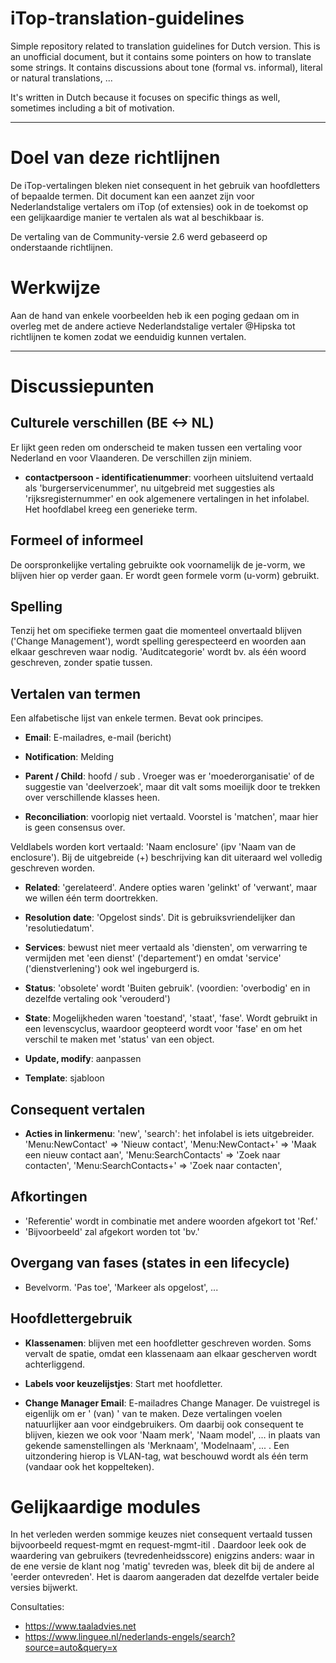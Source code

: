 # iTop-translation-guidelines
Simple repository related to translation guidelines for Dutch version.
This is an unofficial document, but it contains some pointers on how to translate some strings. 
It contains discussions about tone (formal vs. informal), literal or natural translations, ...

It's written in Dutch because it focuses on specific things as well, sometimes including a bit of motivation.

---


# Doel van deze richtlijnen
De iTop-vertalingen bleken niet consequent in het gebruik van hoofdletters of bepaalde termen. Dit document kan een aanzet zijn voor Nederlandstalige vertalers om iTop (of extensies) ook in de toekomst op een gelijkaardige manier te vertalen als wat al beschikbaar is.

De vertaling van de Community-versie 2.6 werd gebaseerd op onderstaande richtlijnen.

# Werkwijze
Aan de hand van enkele voorbeelden heb ik een poging gedaan om in overleg met de andere actieve Nederlandstalige vertaler @Hipska tot richtlijnen te komen zodat we eenduidig kunnen vertalen.

---


# Discussiepunten


## Culturele verschillen (BE <-> NL)
Er lijkt geen reden om onderscheid te maken tussen een vertaling voor Nederland en voor Vlaanderen. De verschillen zijn miniem.

* **contactpersoon - identificatienummer**: voorheen uitsluitend vertaald als 'burgerservicenummer', nu uitgebreid met suggesties als 'rijksregisternummer' en ook algemenere vertalingen in het infolabel. Het hoofdlabel kreeg een generieke term.


## Formeel of informeel
De oorspronkelijke vertaling gebruikte ook voornamelijk de je-vorm, we blijven hier op verder gaan. Er wordt geen formele vorm (u-vorm) gebruikt.


## Spelling
Tenzij het om specifieke termen gaat die momenteel onvertaald blijven ('Change Management'), wordt spelling gerespecteerd en woorden aan elkaar geschreven waar nodig. 'Auditcategorie' wordt bv. als één woord geschreven, zonder spatie tussen.
 


## Vertalen van termen

Een alfabetische lijst van enkele termen. Bevat ook principes.


* **Email**: E-mailadres, e-mail (bericht)

* **Notification**: Melding

* **Parent / Child**: hoofd / sub . Vroeger was er 'moederorganisatie' of de suggestie van 'deelverzoek', maar dit valt soms moeilijk door te trekken over verschillende klasses heen.

* **Reconciliation**: voorlopig niet vertaald. Voorstel is 'matchen', maar hier is geen consensus over.

Veldlabels worden kort vertaald: 'Naam enclosure' (ipv 'Naam van de enclosure'). Bij de uitgebreide (+) beschrijving kan dit uiteraard wel volledig geschreven worden.

* **Related**: 'gerelateerd'. Andere opties waren 'gelinkt' of 'verwant', maar we willen één term doortrekken.

* **Resolution date**: 'Opgelost sinds'. Dit is gebruiksvriendelijker dan 'resolutiedatum'.

* **Services**: bewust niet meer vertaald als 'diensten', om verwarring te vermijden met 'een dienst' ('departement') en omdat 'service' ('dienstverlening') ook wel ingeburgerd is.

* **Status**: 'obsolete' wordt 'Buiten gebruik'. (voordien: 'overbodig' en in dezelfde vertaling ook 'verouderd')

* **State**: Mogelijkheden waren 'toestand', 'staat', 'fase'. Wordt gebruikt in een levenscyclus, waardoor geopteerd wordt voor 'fase' en om het verschil te maken met 'status' van een object.

* **Update, modify**: aanpassen

* **Template**: sjabloon


## Consequent vertalen

* **Acties in linkermenu**: 
'new', 'search': het infolabel is iets uitgebreider.
'Menu:NewContact' => 'Nieuw contact',
'Menu:NewContact+' => 'Maak een nieuw contact aan',
'Menu:SearchContacts' => 'Zoek naar contacten',
'Menu:SearchContacts+' => 'Zoek naar contacten',

## Afkortingen
* 'Referentie' wordt in combinatie met andere woorden afgekort tot 'Ref.'
* 'Bijvoorbeeld' zal afgekort worden tot 'bv.'

## Overgang van fases (states in een lifecycle)
* Bevelvorm. 'Pas toe', 'Markeer als opgelost', ...

## Hoofdlettergebruik

* **Klassenamen**: blijven met een hoofdletter geschreven worden. Soms vervalt de spatie, omdat een klassenaam aan elkaar gescherven wordt achterliggend.

* **Labels voor keuzelijstjes**: Start met hoofdletter.


* **Change Manager Email**: E-mailadres Change Manager. 
De vuistregel is eigenlijk om er '<eigenschap> (van) <persoon of item>' van te maken. Deze vertalingen voelen natuurlijker aan voor eindgebruikers. Om daarbij ook consequent te blijven, kiezen we ook voor 'Naam merk', 'Naam model', ... in plaats van gekende samenstellingen als 'Merknaam', 'Modelnaam', ... . Een uitzondering hierop is VLAN-tag, wat beschouwd wordt als één term (vandaar ook het koppelteken).
  
  
  

# Gelijkaardige modules
In het verleden werden sommige keuzes niet consequent vertaald tussen bijvoorbeeld request-mgmt en request-mgmt-itil . Daardoor leek ook de waardering van gebruikers (tevredenheidsscore) enigzins anders: waar in de ene versie de klant nog 'matig' tevreden was, bleek dit bij de andere al 'eerder ontevreden'. Het is daarom aangeraden dat dezelfde vertaler beide versies bijwerkt.


Consultaties:
* https://www.taaladvies.net
* https://www.linguee.nl/nederlands-engels/search?source=auto&query=x


